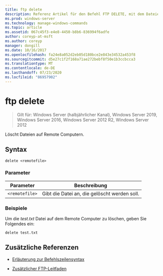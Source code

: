 ```yaml
---
title: ftp delete
description: Referenz Artikel für den Befehl FTP DELETE, mit dem Dateien auf Remote Computern gelöscht werden.
ms.prod: windows-server
ms.technology: manage-windows-commands
ms.topic: article
ms.assetid: 067c45f3-e4e8-4450-b8b6-836994f6adfe
author: coreyp-at-msft
ms.author: coreyp
manager: dongill
ms.date: 10/16/2017
ms.openlocfilehash: fa24e8a052d2eb05d180bce2e843e34532a453f8
ms.sourcegitcommit: d5e27c1f2f168a71ae272bebf8f50e1b3ccbcca3
ms.translationtype: MT
ms.contentlocale: de-DE
ms.lasthandoff: 07/23/2020
ms.locfileid: "86957902"
---
```

# <a name="ftp-delete"></a>ftp delete

> Gilt für: Windows Server (halbjährlicher Kanal), Windows Server 2019, Windows Server 2016, Windows Server 2012 R2, Windows Server 2012

Löscht Dateien auf Remote Computern.

## <a name="syntax"></a>Syntax

```
delete <remotefile>
```

### <a name="parameters"></a>Parameter

| Parameter | Beschreibung |
| --------- | ----------- |
| `<remotefile>` | Gibt die Datei an, die gelöscht werden soll. |

### <a name="examples"></a>Beispiele

Um die *test.txt* Datei auf dem Remote Computer zu löschen, geben Sie Folgendes ein:

```
delete test.txt
```

## <a name="additional-references"></a>Zusätzliche Referenzen

- [Erläuterung zur Befehlszeilensyntax](command-line-syntax-key.md)

- [Zusätzlicher FTP-Leitfaden](/previous-versions/orphan-topics/ws.10/cc756013(v=ws.10))
